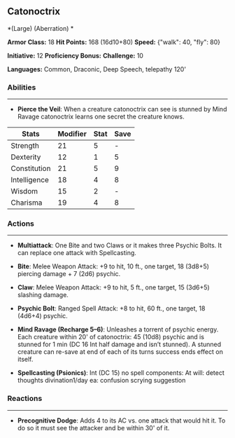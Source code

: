 ## Catonoctrix
*(Large) (Aberration) *

**Armor Class:** 18
**Hit Points:** 168 (16d10+80)
**Speed:** {"walk": 40, "fly": 80}

**Initiative:** 12
**Proficiency Bonus:**
**Challenge:** 10

**Languages:** Common, Draconic, Deep Speech, telepathy 120'

### Abilities
 --- 
- **Pierce the Veil**: When a creature catonoctrix can see is stunned by Mind Ravage catonoctrix learns one secret the creature knows.



| Stats | Modifier | Stat | Save
| ---- | ---- | ---- | ---- |
| Strength | 21 | 5 | - |
| Dexterity | 12 | 1 | 5 |
| Constitution | 21 | 5 | 9 |
| Intelligence | 18 | 4 | 8 |
| Wisdom | 15 | 2 | - |
| Charisma | 19 | 4 | 8 |

### Actions
 --- 
- **Multiattack**: One Bite and two Claws or it makes three Psychic Bolts. It can replace one attack with Spellcasting.

- **Bite**: Melee Weapon Attack: +9 to hit, 10 ft., one target, 18 (3d8+5) piercing damage + 7 (2d6) psychic.

- **Claw**: Melee Weapon Attack: +9 to hit, 5 ft., one target, 15 (3d6+5) slashing damage.

- **Psychic Bolt**: Ranged Spell Attack: +8 to hit, 60 ft., one target, 18 (4d6+4) psychic.

- **Mind Ravage (Recharge 5–6)**: Unleashes a torrent of psychic energy. Each creature within 20' of catonoctrix: 45 (10d8) psychic and is stunned for 1 min (DC 16 Int half damage and isn’t stunned). A stunned creature can re-save at end of each of its turns success ends effect on itself.

- **Spellcasting (Psionics)**: Int (DC 15) no spell components: At will: detect thoughts divination1/day ea: confusion scrying suggestion

### Reactions
 --- 
- **Precognitive Dodge**: Adds 4 to its AC vs. one attack that would hit it. To do so it must see the attacker and be within 30' of it.

